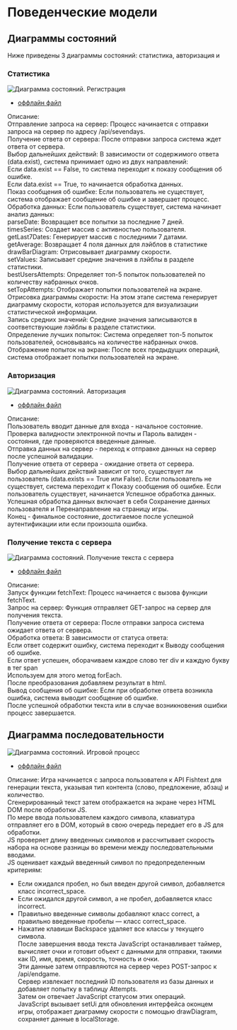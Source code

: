 # Поведенческие модели 

## Диаграммы состояний        
Ниже приведены 3 диаграммы состояний: статистика, авторизация и         

### Статистика       
![Диаграмма состояний. Регистрация](diagrams/state_diag1.png)
* [оффлайн файл](diagrams/state_diag1.puml)

Описание:      
Отправление запроса на сервер: Процесс начинается с отправки запроса на сервер по адресу /api/sevendays.      
Получение ответа от сервера: После отправки запроса система ждет ответа от сервера.      
Выбор дальнейших действий: В зависимости от содержимого ответа (data.exist), система принимает одно из двух направлений:      
Если data.exist == False, то система переходит к показу сообщения об ошибке.      
Если data.exist == True, то начинается обработка данных.      
Показ сообщения об ошибке: Если пользователь не существует, система отображает сообщение об ошибке и завершает процесс.      
Обработка данных: Если пользователь существует, система начинает анализ данных:      
parseDate: Возвращает все попытки за последние 7 дней.      
timesSeries: Создает массив с активностью пользователя.      
getLast7Dates: Генерирует массив с последними 7 датами.      
getAverage: Возвращает 4 поля данных для лэйблов в статистике     
drawBarDiagram: Отрисовывает диаграмму скорости.      
setValues: Записывает средние значения в лэйблы в разделе статистики.      
bestUsersAttempts: Определяет топ-5 попыток пользователей по количеству набранных очков.      
setTopAttempts: Отображает попытки пользователей на экране.      
Отрисовка диаграммы скорости: На этом этапе система генерирует диаграмму скорости, которая используется для визуализации статистической информации.      
Запись средних значений: Средние значения записываются в соответствующие лэйблы в разделе статистики.      
Определение лучших попыток: Система определяет топ-5 попыток пользователей, основываясь на количестве набранных очков.       
Отображение попыток на экране: После всех предыдущих операций, система отображает попытки пользователей на экране.        

### Авторизация       
![Диаграмма состояний. Авторизация](diagrams/state_diag2.png)
* [оффлайн файл](diagrams/state_diag2.puml)

Описание:         
Пользователь вводит данные для входа - начальное состояние.          
Проверка валидности электронной почты и Пароль валиден - состояния, где проверяются введенные данные.       
Отправка данных на сервер - переход к отправке данных на сервер после успешной валидации.       
Получение ответа от сервера - ожидание ответа от сервера.       
Выбор дальнейших действий зависит от того, существует ли пользователь (data.exists == True или False). Если пользователь не существует, система переходит к Показу сообщения об ошибке. Если пользователь существует, начинается Успешное обработка данных.
Успешная обработка данных включает в себя Сохранение данных пользователя и Перенаправление на страницу игры.       
Конец - финальное состояние, достигаемое после успешной аутентификации или если произошла ошибка.       


### Получение текста с сервера
![Диаграмма состояний. Получение текста с сервера](diagrams/state_diag3.png)
* [оффлайн файл](diagrams/state_diag3.puml)

Описание:       
Запуск функции fetchText: Процесс начинается с вызова функции fetchText.       
Запрос на сервер: Функция отправляет GET-запрос на сервер для получения текста.       
Получение ответа от сервера: После отправки запроса система ожидает ответа от сервера.       
Обработка ответа: В зависимости от статуса ответа:       
Если ответ содержит ошибку, система переходит к Выводу сообщения об ошибке.              
Если ответ успешен, оборачиваем каждое слово тег div и каждую букву в тег span            
Используем для этого метод forEach.       
После преобразования добавляем результат в html.        
Вывод сообщения об ошибке: Если при обработке ответа возникла ошибка, система выводит сообщение об ошибке.       
После успешной обработки текста или в случае возникновения ошибки процесс завершается.       


## Диаграмма последовательности

![Диаграмма состояний. Игровой процесс](diagrams/sequence.png)
* [оффлайн файл](diagrams/sequence_diag.puml)

Описание: 
Игра начинается с запроса пользователя к API Fishtext для генерации текста, указывая тип контента (слово, предложение, абзац) и количество.      
Сгенерированный текст затем отображается на экране через HTML DOM после обработки JS.      
По мере ввода пользователем каждого символа, клавиатура отправляет его в DOM, который в свою очередь передает его в JS для обработки.       
JS проверяет длину введенных символов и рассчитывает скорость набора на основе разницы во времени между последовательными вводами.      
JS оценивает каждый введенный символ по предопределенным критериям:      
- Если ожидался пробел, но был введен другой символ, добавляется класс incorrect_space.      
- Если ожидался другой символ, а не пробел, добавляется класс incorrect.      
- Правильно введенные символы добавляют класс correct, а правильно введенные пробелы — класс correct_space.      
- Нажатие клавиши Backspace удаляет все классы у текущего символа.      
После завершения ввода текста JavaScript останавливает таймер, вычисляет очки и готовит объект с данными для отправки, такими как ID, имя, время, скорость, точность и очки.      
Эти данные затем отправляются на сервер через POST-запрос к /api/endgame.      
Сервер извлекает последний ID пользователя из базы данных и добавляет попытку в таблицу Attempts.       
Затем он отвечает JavaScript статусом этих операций.      
JavaScript вызывает setUi для обновления интерфейса оконцем игры, отображает диаграмму скорости с помощью drawDiagram, сохраняет данные в localStorage.      
     